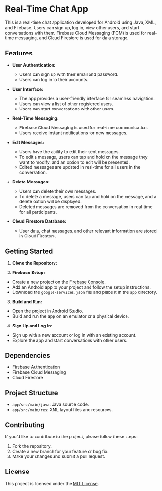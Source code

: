 # Real-Time Chat App

This is a real-time chat application developed for Android using Java, XML, and Firebase.
Users can sign up, log in, view other users, and start conversations with them. 
Firebase Cloud Messaging (FCM) is used for real-time messaging, and Cloud Firestore is used for data storage.

## Features

- **User Authentication:**
  - Users can sign up with their email and password.
  - Users can log in to their accounts.

- **User Interface:**
  - The app provides a user-friendly interface for seamless navigation.
  - Users can view a list of other registered users.
  - Users can start conversations with other users.

- **Real-Time Messaging:**
  - Firebase Cloud Messaging is used for real-time communication.
  - Users receive instant notifications for new messages.

- **Edit Messages:**
  - Users have the ability to edit their sent messages.
  - To edit a message, users can tap and hold on the message they want to modify, and an option to edit will be presented.
  - Edited messages are updated in real-time for all users in the conversation.

- **Delete Messages:**
  - Users can delete their own messages.
  - To delete a message, users can tap and hold on the message, and a delete option will be displayed.
  - Deleted messages are removed from the conversation in real-time for all participants.

- **Cloud Firestore Database:**
  - User data, chat messages, and other relevant information are stored in Cloud Firestore.

## Getting Started

1. **Clone the Repository:**

2. **Firebase Setup:**
- Create a new project on the [Firebase Console](https://console.firebase.google.com/).
- Add an Android app to your project and follow the setup instructions.
- Download the `google-services.json` file and place it in the `app` directory.

3. **Build and Run:**
- Open the project in Android Studio.
- Build and run the app on an emulator or a physical device.

4. **Sign Up and Log In:**
- Sign up with a new account or log in with an existing account.
- Explore the app and start conversations with other users.

## Dependencies

- Firebase Authentication
- Firebase Cloud Messaging
- Cloud Firestore

## Project Structure

- `app/src/main/java`: Java source code.
- `app/src/main/res`: XML layout files and resources.

## Contributing

If you'd like to contribute to the project, please follow these steps:

1. Fork the repository.
2. Create a new branch for your feature or bug fix.
3. Make your changes and submit a pull request.

## License

This project is licensed under the [MIT License](LICENSE).
